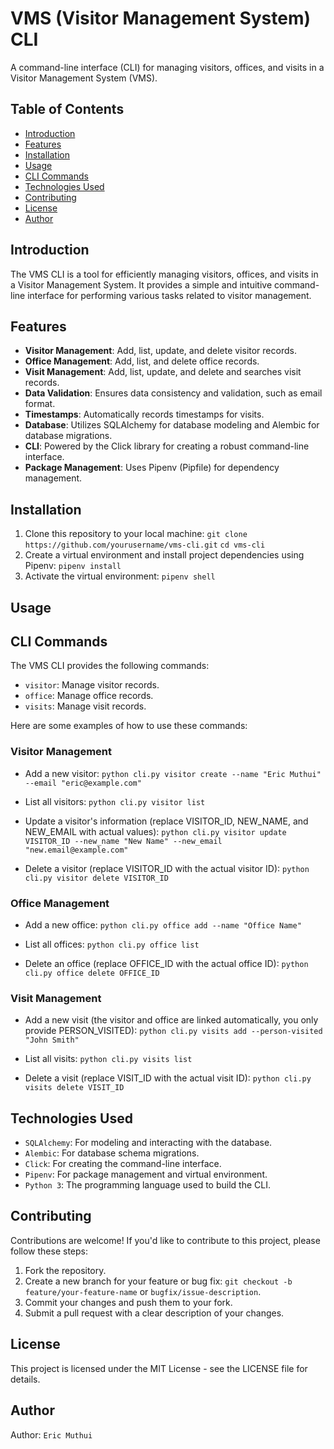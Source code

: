 # VMS (Visitor Management System) CLI

A command-line interface (CLI) for managing visitors, offices, and visits in a Visitor Management System (VMS).

## Table of Contents

- [Introduction](#introduction)
- [Features](#features)
- [Installation](#installation)
- [Usage](#usage)
- [CLI Commands](#cli-commands)
- [Technologies Used](#technologies-used)
- [Contributing](#contributing)
- [License](#license)
- [Author](#author)


## Introduction

The VMS CLI is a tool for efficiently managing visitors, offices, and visits in a Visitor Management System. It provides a simple and intuitive command-line interface for performing various tasks related to visitor management.

## Features

- **Visitor Management**: Add, list, update, and delete visitor records.
- **Office Management**: Add, list, and delete office records.
- **Visit Management**: Add, list, update, and delete and searches visit records.
- **Data Validation**: Ensures data consistency and validation, such as email format.
- **Timestamps**: Automatically records timestamps for visits.
- **Database**: Utilizes SQLAlchemy for database modeling and Alembic for database migrations.
- **CLI**: Powered by the Click library for creating a robust command-line interface.
- **Package Management**: Uses Pipenv (Pipfile) for dependency management.

## Installation

1. Clone this repository to your local machine:
   `git clone https://github.com/yourusername/vms-cli.git`
    `cd vms-cli`
2. Create a virtual environment and install project dependencies using Pipenv:
`pipenv install`
3. Activate the virtual environment:
`pipenv shell`

## Usage
## CLI Commands
The VMS CLI provides the following commands:

- `visitor`: Manage visitor records.
- `office`: Manage office records.
- `visits`: Manage visit records.

Here are some examples of how to use these commands:

### Visitor Management
- Add a new visitor:
`python cli.py visitor create --name "Eric Muthui" --email "eric@example.com"`

- List all visitors:
`python cli.py visitor list`

- Update a visitor's information (replace VISITOR_ID, NEW_NAME, and NEW_EMAIL with actual values):
`python cli.py visitor update VISITOR_ID --new_name "New Name" --new_email "new.email@example.com"`

- Delete a visitor (replace VISITOR_ID with the actual visitor ID):
`python cli.py visitor delete VISITOR_ID`


### Office Management

- Add a new office:
`python cli.py office add --name "Office Name"`

- List all offices:
`python cli.py office list`

- Delete an office (replace OFFICE_ID with the actual office ID):
`python cli.py office delete OFFICE_ID`

### Visit Management
- Add a new visit (the visitor and office are linked automatically, you only provide PERSON_VISITED):
`python cli.py visits add --person-visited "John Smith"`

- List all visits:
`python cli.py visits list`

- Delete a visit (replace VISIT_ID with the actual visit ID):
`python cli.py visits delete VISIT_ID`


## Technologies Used
- `SQLAlchemy`: For modeling and interacting with the database.
- `Alembic`: For database schema migrations.
- `Click`: For creating the command-line interface.
- `Pipenv`: For package management and virtual environment.
- `Python 3`: The programming language used to build the CLI.


## Contributing
Contributions are welcome! If you'd like to contribute to this project, please follow these steps:

1. Fork the repository.
2. Create a new branch for your feature or bug fix: `git checkout -b feature/your-feature-name` or `bugfix/issue-description`.
3. Commit your changes and push them to your fork.
4. Submit a pull request with a clear description of your changes.

## License
This project is licensed under the MIT License - see the LICENSE file for details.

## Author
Author: `Eric Muthui`


